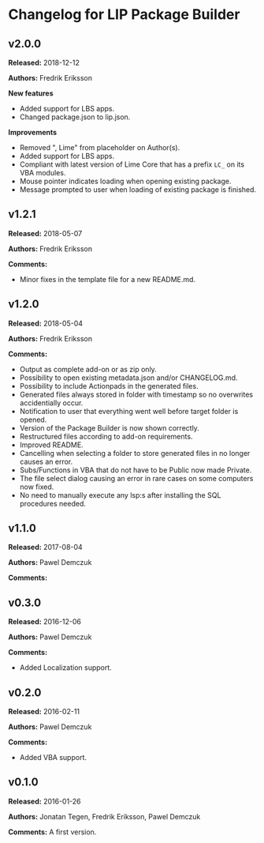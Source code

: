 # Changelog for LIP Package Builder

## v2.0.0
**Released:** 2018-12-12

**Authors:** Fredrik Eriksson

**New features**
* Added support for LBS apps.
* Changed package.json to lip.json.

**Improvements**
* Removed ", Lime" from placeholder on Author(s).
* Added support for LBS apps.
* Compliant with latest version of Lime Core that has a prefix `LC_` on its VBA modules.
* Mouse pointer indicates loading when opening existing package.
* Message prompted to user when loading of existing package is finished.



## v1.2.1
**Released:** 2018-05-07

**Authors:** Fredrik Eriksson

**Comments:**

* Minor fixes in the template file for a new README.md.


## v1.2.0
**Released:** 2018-05-04

**Authors:** Fredrik Eriksson

**Comments:**

* Output as complete add-on or as zip only.
* Possibility to open existing metadata.json and/or CHANGELOG.md.
* Possibility to include Actionpads in the generated files.
* Generated files always stored in folder with timestamp so no overwrites accidentially occur.
* Notification to user that everything went well before target folder is opened.
* Version of the Package Builder is now shown correctly.
* Restructured files according to add-on requirements.
* Improved README.
* Cancelling when selecting a folder to store generated files in no longer causes an error.
* Subs/Functions in VBA that do not have to be Public now made Private.
* The file select dialog causing an error in rare cases on some computers now fixed.
* No need to manually execute any lsp:s after installing the SQL procedures needed.


## v1.1.0
**Released:** 2017-08-04

**Authors:** Pawel Demczuk

**Comments:**


## v0.3.0
**Released:** 2016-12-06

**Authors:** Pawel Demczuk

**Comments:**

* Added Localization support.


## v0.2.0
**Released:** 2016-02-11

**Authors:** Pawel Demczuk

**Comments:**

* Added VBA support.


## v0.1.0
**Released:** 2016-01-26

**Authors:** Jonatan Tegen, Fredrik Eriksson, Pawel Demczuk

**Comments:** A first version.
